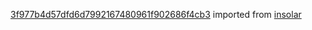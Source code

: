 [3f977b4d57dfd6d7992167480961f902686f4cb3](https://github.com/insolar/insolar/commit/3f977b4d57dfd6d7992167480961f902686f4cb3) imported from [insolar](https://github.com/insolar/insolar)
